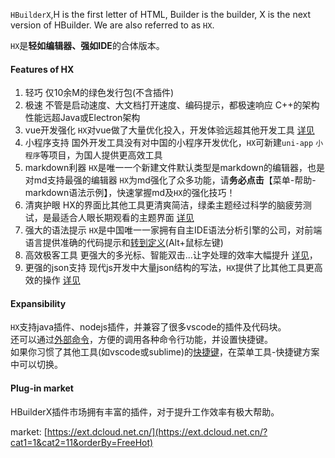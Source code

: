 `HBuilderX`,H is the first letter of HTML, Builder is the builder, X is the next version of HBuilder. We are also referred to as `HX`.

`HX`是**轻如编辑器、强如IDE**的合体版本。

#### Features of HX
1. 轻巧
	仅10余M的绿色发行包(不含插件)
2. 极速
	不管是启动速度、大文档打开速度、编码提示，都极速响应
	C++的架构性能远超Java或Electron架构
3. vue开发强化
	`HX`对vue做了大量优化投入，开发体验远超其他开发工具
	[详见](/Tutorial/Language/vue)
4. 小程序支持
	国外开发工具没有对中国的小程序开发优化，`HX`可新建`uni-app` `小程序`等项目，为国人提供更高效工具
5. markdown利器
	`HX`是唯一一个新建文件默认类型是markdown的编辑器，也是对md支持最强的编辑器
	`HX`为md强化了众多功能，请**务必点击**【菜单-帮助-markdown语法示例】，快速掌握md及`HX`的强化技巧！
6. 清爽护眼
	HX的界面比其他工具更清爽简洁，绿柔主题经过科学的脑疲劳测试，是最适合人眼长期观看的主题界面
	[详见](/Tutorial/Other/health)
7. 强大的语法提示
	`HX`是中国唯一一家拥有自主IDE语法分析引擎的公司，对前端语言提供准确的代码提示和[转到定义](/Tutorial/UserGuide/goto?id=转到定义)(Alt+鼠标左键)
8. 高效极客工具
	更强大的多光标、智能双击...让字处理的效率大幅提升 [详见](/Tutorial/UserGuide/selection)，
9. 更强的json支持
	现代js开发中大量json结构的写法，`HX`提供了比其他工具更高效的操作
	[详见](/Tutorial/Language/json)


#### Expansibility
`HX`支持java插件、nodejs插件，并兼容了很多vscode的插件及代码块。<br/>
还可以通过[外部命令](/Tutorial/UserGuide/externalCommands)，方便的调用各种命令行功能，并设置快捷键。<br/>
如果你习惯了其他工具(如vscode或sublime)的[快捷键](/Tutorial/keybindings)，在菜单工具-快捷键方案中可以切换。

#### Plug-in market

HBuilderX插件市场拥有丰富的插件，对于提升工作效率有极大帮助。

market: [https://ext.dcloud.net.cn/](https://ext.dcloud.net.cn/?cat1=1&cat2=11&orderBy=FreeHot)